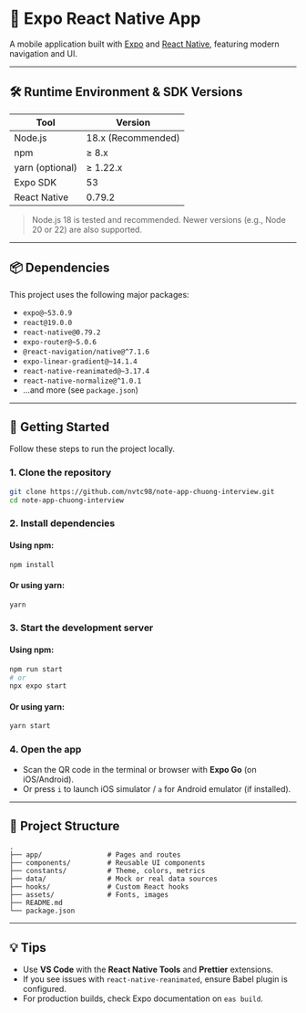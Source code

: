# 📱 Expo React Native App

A mobile application built with [Expo](https://expo.dev) and [React Native](https://reactnative.dev), featuring modern navigation and UI.

---

## 🛠️ Runtime Environment & SDK Versions

| Tool            | Version            |
| --------------- | ------------------ |
| Node.js         | 18.x (Recommended) |
| npm             | ≥ 8.x              |
| yarn (optional) | ≥ 1.22.x           |
| Expo SDK        | 53                 |
| React Native    | 0.79.2             |

> Node.js 18 is tested and recommended. Newer versions (e.g., Node 20 or 22) are also supported.

---

## 📦 Dependencies

This project uses the following major packages:

- `expo@~53.0.9`
- `react@19.0.0`
- `react-native@0.79.2`
- `expo-router@~5.0.6`
- `@react-navigation/native@^7.1.6`
- `expo-linear-gradient@~14.1.4`
- `react-native-reanimated@~3.17.4`
- `react-native-normalize@^1.0.1`
- ...and more (see `package.json`)

---

## 🚀 Getting Started

Follow these steps to run the project locally.

### 1. Clone the repository

```bash
git clone https://github.com/nvtc98/note-app-chuong-interview.git
cd note-app-chuong-interview
```

### 2. Install dependencies

#### Using **npm**:

```bash
npm install
```

#### Or using **yarn**:

```bash
yarn
```

### 3. Start the development server

#### Using **npm**:

```bash
npm run start
# or
npx expo start
```

#### Or using **yarn**:

```bash
yarn start
```

### 4. Open the app

- Scan the QR code in the terminal or browser with **Expo Go** (on iOS/Android).
- Or press `i` to launch iOS simulator / `a` for Android emulator (if installed).

---

## 📁 Project Structure

```
.
├── app/                # Pages and routes
├── components/         # Reusable UI components
├── constants/          # Theme, colors, metrics
├── data/               # Mock or real data sources
├── hooks/              # Custom React hooks
├── assets/             # Fonts, images
├── README.md
└── package.json
```

---

## 💡 Tips

- Use **VS Code** with the **React Native Tools** and **Prettier** extensions.
- If you see issues with `react-native-reanimated`, ensure Babel plugin is configured.
- For production builds, check Expo documentation on `eas build`.
